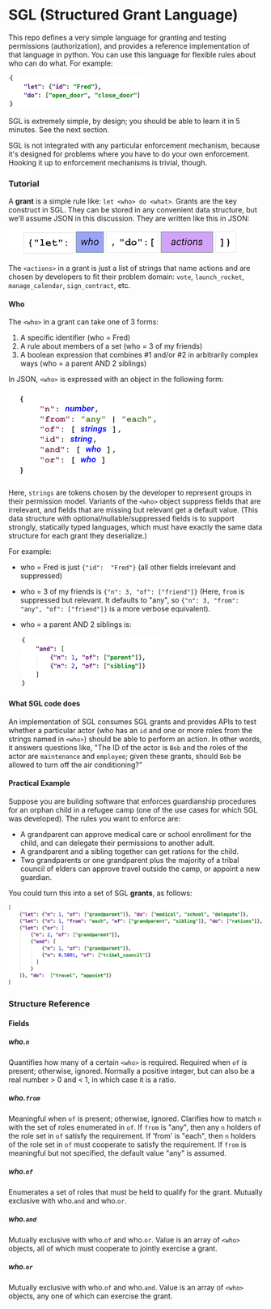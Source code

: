 # SGL (Structured Grant Language)

This repo defines a very simple language for granting and testing
permissions (authorization), and provides a reference implementation of
that language in python. You can use this language for flexible rules about
who can do what. For example:

[![simple grant](simple-grant.png)](simple-grant.json)

SGL is extremely simple, by design; you should be able to learn
it in 5 minutes. See the next section.

SGL is not integrated with any particular enforcement mechanism, because
it's designed for problems where you have to do your own enforcement.
Hooking it up to enforcement mechanisms is trivial, though.

### Tutorial

A __grant__ is a simple rule like: `let <who> do <what>`. Grants
are the key construct in SGL. They can be stored in any convenient
data structure, but we'll assume JSON in this discussion. They are
written like this in JSON:

![JSON format](general-form.png)

The `<actions>` in a grant is just a list of strings that name actions
and are chosen by developers to fit their problem domain: `vote`,
`launch_rocket`, `manage_calendar`, `sign_contract`, etc.

#### Who
The `<who>` in a grant can take one of 3 forms:

1. A specific identifier (who = Fred)
2. A rule about members of a set (who = 3 of my friends)
3. A boolean expression that combines #1 and/or #2 in arbitrarily
complex ways (who = a parent AND 2 siblings)

In JSON, `<who>` is expressed with an object in the following form:

![who](who.png)

Here, `strings` are tokens chosen by the developer to represent groups
in their permission model. Variants of the `<who>` object suppress fields
that are irrelevant, and fields that are missing but relevant get a
default value. (This data structure with optional/nullable/suppressed
fields is to support strongly, statically typed languages, which must
have exactly the same data structure for each grant they deserialize.)

For example:

* who = Fred is just `{"id":  "Fred"}` (all other fields irrelevant and
suppressed)
* who = 3 of my friends is `{"n": 3, "of": ["friend"]}` (Here, `from` is
suppressed but relevant. It defaults to "any", so `{"n": 3, "from": "any",
"of": ["friend"]}` is a more verbose equivalent).
* who = a parent AND 2 siblings is:

    [![parent-sibling grant](parent-sibling-grant.png)](parent-sibling-grant.json)

#### What SGL code does
An implementation of SGL consumes SGL grants and provides APIs to test
whether a particular actor (who has an `id` and one or more roles from
the strings named in `<who>`) should be able to perform an action. In
other words, it answers questions like, "The ID of the actor is `Bob`
and the roles of the actor are `maintenance` and `employee`; given these
grants, should `Bob` be allowed to turn off the air conditioning?" 

#### Practical Example

Suppose you are building software that enforces guardianship procedures
for an orphan child in a refugee camp (one of the use cases for which
SGL was developed). The rules you want to enforce are:

* A grandparent can approve medical care or school enrollment for the child,
  and can delegate their permissions to another adult.
* A grandparent and a sibling together can get rations for the child.
* Two grandparents or one grandparent plus the majority of a tribal
  council of elders can approve travel outside the camp, or appoint
  a new guardian.

You could turn this into a set of SGL __grants__, as follows:

[![guardian grants](guardian-grants.png)](guardian-grants.json)

### Structure Reference

#### Fields

##### who.`n`
Quantifies how many of a certain `<who>` is required. Required when
`of` is present; otherwise, ignored. Normally a positive
integer, but can also be a real number > 0 and < 1, in which case it is
a ratio. 

##### who.`from`
Meaningful when `of` is present; otherwise, ignored. Clarifies how to
match `n` with the set of roles enumerated in `of`. If `from`
is "any", then any `n` holders of the role set in `of` satisfy the
requirement. If 'from' is "each", then `n` holders of the role set
in `of` must cooperate to satisfy the requirement. If `from` is meaningful
but not specified, the default value "any" is assumed.

##### who.`of`
Enumerates a set of roles that must be held to qualify for the grant.
Mutually exclusive with who.`and` and who.`or`.

##### who.`and`
Mutually exclusive with who.`of` and who.`or`. Value is an array of
`<who>` objects, all of which must cooperate to jointly exercise a grant.

##### who.`or`
Mutually exclusive with who.`of` and who.`and`. Value is an array of
`<who>` objects, any one of which can exercise the grant.

